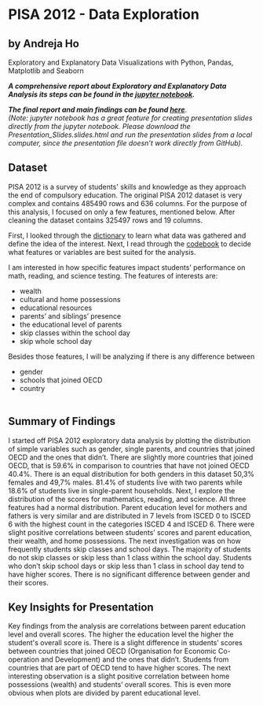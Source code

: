 # PISA 2012 - Data Exploration
## by Andreja Ho
Exploratory and Explanatory Data Visualizations with Python, Pandas, Matplotlib and Seaborn

***A comprehensive report about Exploratory and Explanatory Data Analysis its steps can be found in the [jupyter notebook](Data_Exploration.ipynb).***

***The final report and main findings can be found [here](Presentation_Slides.ipynb)***.<br>
*(Note: jupyter notebook has a great feature for creating presentation slides directly from the jupyter notebook. Please download the Presentation_Slides.slides.html and run the presentation slides from a local computer, since the presentation file doesn’t work directly from GitHub).*


## Dataset

PISA 2012 is a survey of students' skills and knowledge as they approach the end of compulsory education. The original PISA 2012 dataset is very complex and contains 485490 rows and 636 columns. For the purpose of this analysis, I focused on only a few features, mentioned below. After cleaning the dataset contains 325497 rows and 19 columns.

First, I looked through the [dictionary](Data/pisadict2012.csv) to learn what data was gathered and define the idea of the interest. Next, I read through the [codebook](https://www.oecd.org/pisa/pisaproducts/PISA-2012-technical-report-final.pdf) to decide what features or variables are best suited for the analysis.
 
I am interested in how specific features impact students’ performance on math, reading, and science testing. The features of interests are:<br>
   - wealth<br> 
   - cultural and home possessions<br>
   - educational resources<br>
   - parents’ and siblings’ presence<br>
   - the educational level of parents<br>
   - skip classes within the school day<br>
   - skip whole school day<br>
  
Besides those features, I will be analyzing if there is any difference between<br>
   - gender<br>
   - schools that joined OECD<br>
   - country<br><br>


## Summary of Findings

I started off PISA 2012 exploratory data analysis by plotting the distribution of simple variables such as gender, single parents, and countries that joined OECD and the ones that didn’t.
There are slightly more countries that joined OECD, that is 59.6% in comparison to countries that have not joined OECD 40.4%. There is an equal distribution for both genders in this dataset 50,3% females and 49,7% males. 81.4% of students live with two parents while 18.6% of students live in single-parent households. Next, I explore the distribution of the scores for mathematics, reading, and science. All three features had a normal distribution. Parent education level for mothers and fathers is very similar and are distributed in 7 levels from ISCED 0 to ISCED 6 with the highest count in the categories ISCED 4 and ISCED 6. There were slight positive correlations between students’ scores and parent education, their wealth, and home possessions. The next investigation was on how frequently students skip classes and school days. The majority of students do not skip classes or skip less than 1 class within the school day. Students who don’t skip school days or skip less than 1 class in school day tend to have higher scores. There is no significant difference between gender and their scores.

## Key Insights for Presentation

Key findings from the analysis are correlations between parent education level and overall scores. The higher the education level the higher the student's overall score is. There is a slight difference in students’ scores between countries that joined OECD (Organisation for Economic Co-operation and Development) and the ones that didn’t. Students from countries that are part of OECD tend to have higher scores. The next interesting observation is a slight positive correlation between home possessions (wealth) and students’ overall scores. This is even more obvious when plots are divided by parent educational level. 


